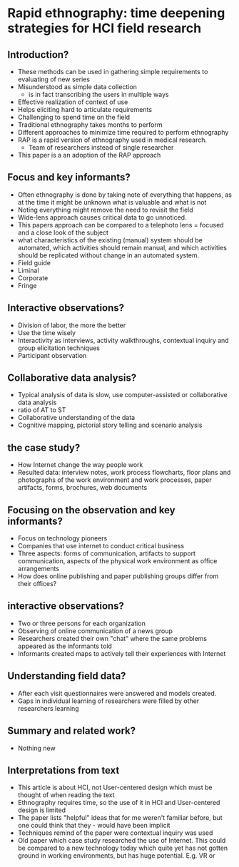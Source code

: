 # Rapid ethnography: time deepening strategies for HCI field research

## Introduction?

- These methods can be used in gathering simple requirements to evaluating of new series
- Misunderstood as simple data collection 
  - is in fact transcribing the users in multiple ways
- Effective realization of context of use	
- Helps eliciting hard to articulate requirements
- Challenging to spend time on the field
- Traditional ethnography takes months to perform
- Different approaches to minimize time required to perform ethnography
- RAP is a rapid version of ethnography used in medical research.
  - Team of researchers instead of single researcher
- This paper is a an adoption of the RAP approach
	
## Focus and key informants?

- Often ethnography is done by taking note of everything that happens, as at the time it might be unknown what is valuable and what is not
- Noting everything might remove the need to revisit the field
- Wide-lens approach causes critical data to go unnoticed.
- This papers approach can be compared to a telephoto lens = focused and a close look of the subject
- what characteristics of the existing (manual) system should be automated, which activities should remain manual, and which activities should be replicated without change in an automated system.
- Field guide
- Liminal
- Corporate
- Fringe	
	
## Interactive observations?

- Division of labor, the more the better
- Use the time wisely
- Interactivity as interviews, activity walkthroughs, contextual inquiry and group elicitation techniques
- Participant observation

## Collaborative data analysis?

- Typical analysis of data is slow, use computer-assisted or collaborative data analysis
- ratio of AT to ST
- Collaborative understanding of the data
- Cognitive mapping, pictorial story telling and scenario analysis
	
## the case study?

- How Internet change the way people work
- Resulted data: interview notes, work process flowcharts, floor plans and photographs of the work environment and work processes, paper artifacts, forms, brochures, web documents	

## Focusing on the observation and key informants?

- Focus on technology pioneers
- Companies that use internet to conduct critical business
- Three aspects: forms of communication, artifacts to support communication, aspects of the physical work environment as office arrangements
- How does online publishing and paper publishing groups differ from their offices?
		
## interactive observations?
	
- Two or three persons for each organization
- Observing of online communication of a news group
- Researchers created their own "chat" where the same problems appeared as the informants told
- Informants created maps to actively tell their experiences with Internet		

## Understanding field data?

- After each visit questionnaires were answered and models created. 
- Gaps in individual learning of researchers were filled by other researchers learning	

## Summary and related work?

- Nothing new

## Interpretations from text

- This article is about HCI, not User-centered design which must be thought of when reading the text
- Ethnography requires time, so the use of it in HCI and User-centered design is limited
- The paper lists "helpful" ideas that for me weren't familiar before, but one could think that they - would have been implicit 
- Techniques remind of the paper were contextual inquiry was used
- Old paper which case study researched the use of Internet. This could be compared to a new technology today which quite yet has not gotten ground in working environments, but has huge potential. E.g. VR or 